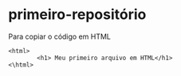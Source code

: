 # primeiro-repositório

Para copiar o código em HTML

```
<html>
        <h1> Meu primeiro arquivo em HTML</h1>
<\html>
```
